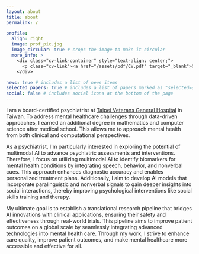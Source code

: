 ```yaml
---
layout: about
title: about
permalink: /

profile:
  align: right
  image: prof_pic.jpg
  image_circular: true # crops the image to make it circular
  more_info: >
    <div class="cv-link-container" style="text-align: center;">
      <p class="cv-link"><a href="/assets/pdf/CV.pdf" target="_blank">Curriculum Vitae</a></p>
    </div>

news: true # includes a list of news items
selected_papers: true # includes a list of papers marked as "selected={true}"
social: false # includes social icons at the bottom of the page
---
```


I am a board-certified psychiatrist at <a href='https://www.vghtpe.gov.tw/'>Taipei Veterans General Hospital</a> in Taiwan. To address mental healthcare challenges through data-driven approaches, I earned an additional degree in mathematics and computer science after medical school. This allows me to approach mental health from both clinical and computational perspectives.

As a psychiatrist, I'm particularly interested in exploring the potential of multimodal AI to advance psychiatric assessments and interventions. Therefore, I focus on utilizing multimodal AI to identify biomarkers for mental health conditions by integrating speech, behavior, and nonverbal cues. This approach enhances diagnostic accuracy and enables personalized treatment plans. Additionally, I aim to develop AI models that incorporate paralinguistic and nonverbal
signals to gain deeper insights into social interactions, thereby improving psychological interventions like social skills training and therapy. 

My ultimate goal is to establish a translational research pipeline that bridges AI innovations with clinical
applications, ensuring their safety and effectiveness through real-world trials. This pipeline aims to improve patient outcomes
on a global scale by seamlessly integrating advanced technologies into mental health care. Through my work, I strive to enhance care quality, improve patient outcomes, and make mental healthcare more accessible and effective for all.